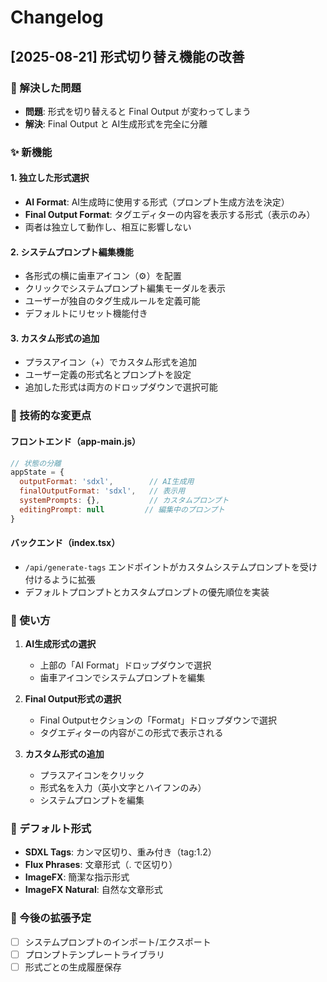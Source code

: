 # Changelog

## [2025-08-21] 形式切り替え機能の改善

### 🎯 解決した問題
- **問題**: 形式を切り替えると Final Output が変わってしまう
- **解決**: Final Output と AI生成形式を完全に分離

### ✨ 新機能

#### 1. **独立した形式選択**
- **AI Format**: AI生成時に使用する形式（プロンプト生成方法を決定）
- **Final Output Format**: タグエディターの内容を表示する形式（表示のみ）
- 両者は独立して動作し、相互に影響しない

#### 2. **システムプロンプト編集機能**
- 各形式の横に歯車アイコン（⚙）を配置
- クリックでシステムプロンプト編集モーダルを表示
- ユーザーが独自のタグ生成ルールを定義可能
- デフォルトにリセット機能付き

#### 3. **カスタム形式の追加**
- プラスアイコン（+）でカスタム形式を追加
- ユーザー定義の形式名とプロンプトを設定
- 追加した形式は両方のドロップダウンで選択可能

### 📝 技術的な変更点

#### フロントエンド（app-main.js）
```javascript
// 状態の分離
appState = {
  outputFormat: 'sdxl',        // AI生成用
  finalOutputFormat: 'sdxl',   // 表示用
  systemPrompts: {},           // カスタムプロンプト
  editingPrompt: null         // 編集中のプロンプト
}
```

#### バックエンド（index.tsx）
- `/api/generate-tags` エンドポイントがカスタムシステムプロンプトを受け付けるように拡張
- デフォルトプロンプトとカスタムプロンプトの優先順位を実装

### 🔧 使い方

1. **AI生成形式の選択**
   - 上部の「AI Format」ドロップダウンで選択
   - 歯車アイコンでシステムプロンプトを編集

2. **Final Output形式の選択**
   - Final Outputセクションの「Format」ドロップダウンで選択
   - タグエディターの内容がこの形式で表示される

3. **カスタム形式の追加**
   - プラスアイコンをクリック
   - 形式名を入力（英小文字とハイフンのみ）
   - システムプロンプトを編集

### 📌 デフォルト形式
- **SDXL Tags**: カンマ区切り、重み付き（tag:1.2）
- **Flux Phrases**: 文章形式（. で区切り）
- **ImageFX**: 簡潔な指示形式
- **ImageFX Natural**: 自然な文章形式

### 🚀 今後の拡張予定
- [ ] システムプロンプトのインポート/エクスポート
- [ ] プロンプトテンプレートライブラリ
- [ ] 形式ごとの生成履歴保存